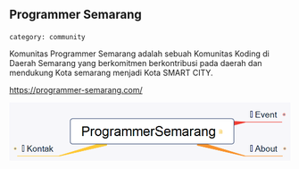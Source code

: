## Programmer Semarang
`category: community`

Komunitas Programmer Semarang  adalah sebuah Komunitas Koding di Daerah Semarang yang berkomitmen berkontribusi pada daerah dan mendukung Kota semarang menjadi Kota SMART CITY.

https://programmer-semarang.com/

![Programmer Semarang](ProgrammerSemarang.png)
